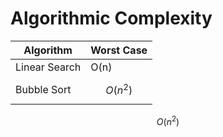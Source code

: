 # Algorithmic Complexity

| Algorithm | Worst Case |
|-----------|------------|
|Linear Search | O(n)    |
|Bubble Sort | $$ O(n^2) $$|

$$ O(n^2) $$
